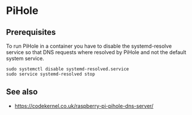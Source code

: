 # PiHole

## Prerequisites

To run PiHole in a container you have to disable the systemd-resolve service so that DNS requests where resolved by PiHole and not the default system service.

```
sudo systemctl disable systemd-resolved.service
sudo service systemd-resolved stop
```

## See also

- https://codekernel.co.uk/raspberry-pi-pihole-dns-server/
